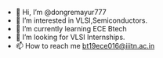 - 👋 Hi, I’m @dongremayur777
- 👀 I’m interested in VLSI,Semiconductors.
- 🌱 I’m currently learning ECE Btech
- 💞️ I’m looking for VLSI Internships.
- 📫 How to reach me bt19ece016@iiitn.ac.in

<!---
dongremayur777/dongremayur777 is a ✨ special ✨ repository because its `README.md` (this file) appears on your GitHub profile.
You can click the Preview link to take a look at your changes.
--->

